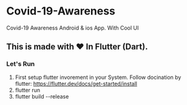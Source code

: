 # Covid-19-Awareness
Covid-19 Awareness Android &amp; ios App.  With Cool UI


## This is made with ❤️ In Flutter (Dart).
### Let's Run

1. First setup flutter invorement in your System. Follow docination by flutter: https://flutter.dev/docs/get-started/install
2. flutter run
3. flutter build --release
